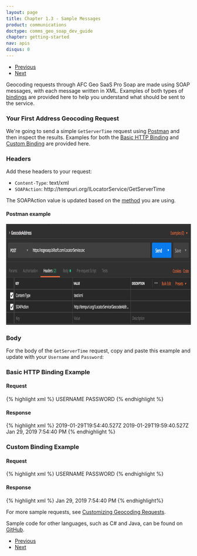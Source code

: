 ```yaml
---
layout: page
title: Chapter 1.3 - Sample Messages
product: communications
doctype: comms_geo_soap_dev_guide
chapter: getting-started
nav: apis
disqus: 0
---
```


<ul class="pager">
  <li class="previous"><a href="/communications/dev-guide_geo_soap/getting-started/endpoints-methods/"><i class="glyphicon glyphicon-chevron-left"></i>Previous</a></li>
  <li class="next"><a href="/communications/dev-guide_geo_soap/getting-started/best-practices/">Next<i class="glyphicon glyphicon-chevron-right"></i></a></li>
</ul>

Geocoding requests through AFC Geo SaaS Pro Soap are made using SOAP messages, with each message written in XML.  Examples of both types of <a class="dev-guide-link" href="/communications/dev-guide_geo_soap/getting-started/endpoints-methods/">bindings</a> are provided here to help you understand what should be sent to the service.

<h3>Your First Address Geocoding Request</h3>

We're going to send a simple <code>GetServerTime</code> request using <a class="dev-guide-link" href="https://www.getpostman.com">Postman</a> and then inspect the results.  Examples for both the <a class="dev-guide-link" href="#basic_http">Basic HTTP Binding</a> and <a class="dev-guide-link" href="#custom">Custom Binding</a> are provided here.

<h3>Headers</h3>
Add these headers to your request:
<ul class="dev-guide-list">
  <li><code>Content-Type</code>: text/xml</li>
  <li><code>SOAPAction</code>: http://tempuri.org/ILocatorService/GetServerTime</li>
</ul>

The SOAPAction value is updated based on the <a class="dev-guide-link" href="/communications/dev-guide_geo_soap/getting-started/endpoints-methods#methods/">method</a> you are using.

<h4>Postman example</h4>
<img src="/public/images/comms/dev-guide_geo_soap/comms_geo_soap_dev_guide_1.png" width="975" height="275">

<h3>Body</h3>
For the body of the <code>GetServerTime</code> request, copy and paste this example and update with your <code>Username</code> and <code>Password</code>:

<h3 id="basic_http">Basic HTTP Binding Example</h3>
<h4>Request</h4>
{% highlight xml %}
<soapenv:Envelope xmlns:soapenv="http://schemas.xmlsoap.org/soap/envelope/" xmlns:tem="http://tempuri.org/" xmlns:s="s">
   <soapenv:Header>
      <o:Security s:mustUnderstand="1" xmlns:o="http://docs.oasis-open.org/wss/2004/01/oasis-200401-wss-wssecurity-secext-1.0.xsd">
         <o:UsernameToken>
            <o:Username>USERNAME</o:Username>
            <o:Password>PASSWORD</o:Password>
         </o:UsernameToken>
      </o:Security>
   </soapenv:Header>
   <soapenv:Body>
      <tem:GetServerTime/>
   </soapenv:Body>
</soapenv:Envelope>
{% endhighlight %}

<h4>Response</h4>
{% highlight xml %}
<s:Envelope xmlns:s="http://schemas.xmlsoap.org/soap/envelope/" xmlns:u="http://docs.oasis-open.org/wss/2004/01/oasis-200401-wss-wssecurity-utility-1.0.xsd">
   <s:Header>
      <o:Security s:mustUnderstand="1" xmlns:o="http://docs.oasis-open.org/wss/2004/01/oasis-200401-wss-wssecurity-secext-1.0.xsd">
         <u:Timestamp u:Id="_0">
            <u:Created>2019-01-29T19:54:40.527Z</u:Created>
            <u:Expires>2019-01-29T19:59:40.527Z</u:Expires>
         </u:Timestamp>
      </o:Security>
   </s:Header>
   <s:Body>
      <GetServerTimeResponse xmlns="http://tempuri.org/">
         <GetServerTimeResult>Jan 29, 2019 7:54:40 PM</GetServerTimeResult>
      </GetServerTimeResponse>
   </s:Body>
</s:Envelope>
{% endhighlight %}

<h3 id="custom">Custom Binding Example</h3>
<h4>Request</h4>
{% highlight xml %}
<soap:Envelope xmlns:soap="http://www.w3.org/2003/05/soap-envelope" xmlns:tem="http://tempuri.org/" xmlns:s="s">
   <soap:Header>
      <o:Security s:mustUnderstand="1" xmlns:o="http://docs.oasis-open.org/wss/2004/01/oasis-200401-wss-wssecurity-secext-1.0.xsd">
         <o:UsernameToken>
            <o:Username>USERNAME</o:Username>
            <o:Password>PASSWORD</o:Password>
         </o:UsernameToken>
      </o:Security>
   </soap:Header>
   <soap:Body>
      <tem:GetServerTime/>
   </soap:Body>
</soap:Envelope>
{% endhighlight %}

<h4>Response</h4>
{% highlight xml %}
<s:Envelope xmlns:s="http://www.w3.org/2003/05/soap-envelope">
   <s:Body>
      <GetServerTimeResponse xmlns="http://tempuri.org/">
         <GetServerTimeResult>Jan 29, 2019 7:54:40 PM</GetServerTimeResult>
      </GetServerTimeResponse>
   </s:Body>
</s:Envelope>
{% endhighlight%}

For more sample requests, see <a class="dev-guide-link" href="/communications/dev-guide_geo_soap/customizing-geocoding-requests/index/">Customizing Geocoding Requests</a>.

Sample code for other languages, such as C# and Java, can be found on <a class="dev-guide-link" href="https://github.com/Avalara/Communications-Developer-Content/tree/master/afc_saaspro_geo/sample_code/">GitHub</a>.

<ul class="pager">
  <li class="previous"><a href="/communications/dev-guide_geo_soap/getting-started/endpoints-methods/"><i class="glyphicon glyphicon-chevron-left"></i>Previous</a></li>
  <li class="next"><a href="/communications/dev-guide_geo_soap/getting-started/best-practices/">Next<i class="glyphicon glyphicon-chevron-right"></i></a></li>
</ul>